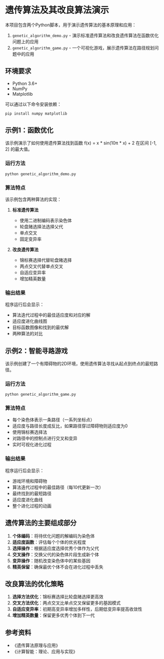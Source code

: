 # 遗传算法及其改良算法演示

本项目包含两个Python脚本，用于演示遗传算法的基本原理和应用：

1. `genetic_algorithm_demo.py` - 演示标准遗传算法和改良遗传算法在函数优化问题上的应用
2. `genetic_algorithm_game.py` - 一个可视化游戏，展示遗传算法在路径规划问题中的应用

## 环境要求

- Python 3.6+
- NumPy
- Matplotlib

可以通过以下命令安装依赖：

```bash
pip install numpy matplotlib
```

## 示例1：函数优化

该示例演示了如何使用遗传算法找到函数 f(x) = x * sin(10π * x) + 2 在区间 [-1, 2] 的最大值。

### 运行方法

```bash
python genetic_algorithm_demo.py
```

### 算法特点

该示例包含两种算法的实现：

1. **标准遗传算法**
   - 使用二进制编码表示染色体
   - 轮盘赌选择法选择父代
   - 单点交叉
   - 固定变异率

2. **改良遗传算法**
   - 锦标赛选择代替轮盘赌选择
   - 两点交叉代替单点交叉
   - 自适应变异率
   - 增加精英数量

### 输出结果

程序运行后会显示：
- 算法迭代过程中的最佳适应度和对应的解
- 适应度进化曲线图
- 目标函数图像和找到的最优解
- 两种算法的对比

## 示例2：智能寻路游戏

该示例创建了一个有障碍物的2D环境，使用遗传算法寻找从起点到终点的最短路径。

### 运行方法

```bash
python genetic_algorithm_game.py
```

### 算法特点

- 每个染色体表示一条路径（一系列坐标点）
- 适应度与路径长度成反比，如果路径穿过障碍物则适应度为0
- 使用锦标赛选择法
- 对路径中的控制点进行交叉和变异
- 实时可视化进化过程

### 输出结果

程序运行后会显示：
- 游戏环境和障碍物
- 算法迭代过程中的最佳路径（每10代更新一次）
- 最终找到的最短路径
- 适应度进化曲线
- 整个进化过程的动画

## 遗传算法的主要组成部分

1. **个体编码**：将待优化问题的解编码为染色体
2. **适应度函数**：评估每个个体的优劣程度
3. **选择操作**：根据适应度选择优秀个体作为父代
4. **交叉操作**：交换父代的染色体片段生成新个体
5. **变异操作**：随机改变染色体中的某些基因
6. **精英保留**：确保最优个体不会在进化过程中丢失

## 改良算法的优化策略

1. **选择方法优化**：锦标赛选择比轮盘赌选择更高效
2. **交叉方法优化**：两点交叉比单点交叉保留更多的基因模式
3. **自适应变异率**：初期高变异率增加多样性，后期低变异率提高收敛性
4. **增加精英数量**：保留更多优秀个体到下一代

## 参考资料

- 《遗传算法原理与应用》
- 《计算智能：理论、应用与实现》 
